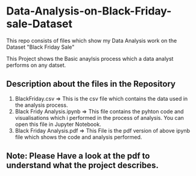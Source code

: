 # Data-Analysis-on-Black-Friday-sale-Dataset
This repo consists of files which show my Data Analysis work on the Dataset "Black Friday Sale"

This Project shows the Basic anaylsis process which a data analyst performs on any datset.

## Description about the files in the Repository
1. BlackFriday.csv => This is the csv file which contains the data used in the analysis process.
2. Black Fridy Analysis.ipynb => This file contains the pyhton code and visualisations which i performed in the process of analysis. You can open this file in Jupyter Notebook.
3. Black Friday Analysis.pdf => This File is the pdf version of above ipynb file which shows the code and analysis performed.

## Note: Please Have a look at the pdf to understand what the project describes.
